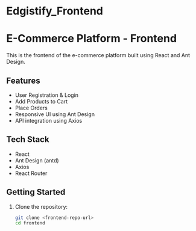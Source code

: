 # Edgistify_Frontend

# E-Commerce Platform - Frontend

This is the frontend of the e-commerce platform built using React and Ant Design.

## Features
- User Registration & Login
- Add Products to Cart
- Place Orders
- Responsive UI using Ant Design
- API integration using Axios

## Tech Stack
- React
- Ant Design (antd)
- Axios
- React Router

## Getting Started
1. Clone the repository:
   ```sh
   git clone <frontend-repo-url>
   cd frontend
